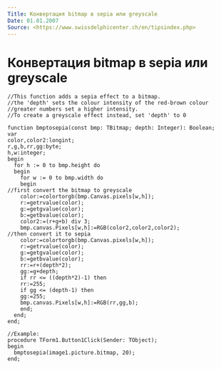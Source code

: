 ```yaml
---
Title: Конвертация bitmap в sepia или greyscale
Date: 01.01.2007
Source: <https://www.swissdelphicenter.ch/en/tipsindex.php>
---
```



Конвертация bitmap в sepia или greyscale
========================================

    //This function adds a sepia effect to a bitmap.
    //the 'depth' sets the colour intensity of the red-brown colour
    //greater numbers set a higher intensity.
    //To create a greyscale effect instead, set 'depth' to 0
     
    function bmptosepia(const bmp: TBitmap; depth: Integer): Boolean;
    var
    color,color2:longint;
    r,g,b,rr,gg:byte;
    h,w:integer;
    begin
      for h := 0 to bmp.height do
      begin
        for w := 0 to bmp.width do
        begin
    //first convert the bitmap to greyscale
        color:=colortorgb(bmp.Canvas.pixels[w,h]);
        r:=getrvalue(color);
        g:=getgvalue(color);
        b:=getbvalue(color);
        color2:=(r+g+b) div 3;
        bmp.canvas.Pixels[w,h]:=RGB(color2,color2,color2);
    //then convert it to sepia
        color:=colortorgb(bmp.Canvas.pixels[w,h]);
        r:=getrvalue(color);
        g:=getgvalue(color);
        b:=getbvalue(color);
        rr:=r+(depth*2);
        gg:=g+depth;
        if rr <= ((depth*2)-1) then
        rr:=255;
        if gg <= (depth-1) then
        gg:=255;
        bmp.canvas.Pixels[w,h]:=RGB(rr,gg,b);
        end;
      end;
    end;

    //Example:
    procedure TForm1.Button1Click(Sender: TObject);
    begin
      bmptosepia(image1.picture.bitmap, 20);
    end;

